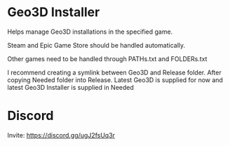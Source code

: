 # Geo3D Installer
Helps manage Geo3D installations in the specified game.

Steam and Epic Game Store should be handled automatically.

Other games need to be handled through PATHs.txt and FOLDERs.txt

I recommend creating a symlink between Geo3D and Release folder.
After copying Needed folder into Release.
Latest Geo3D is supplied for now and latest Geo3D Installer is supplied in Needed

# Discord
Invite: https://discord.gg/ugJ2fsUq3r
